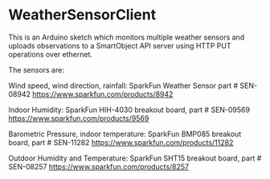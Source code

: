WeatherSensorClient
===================
This is an Arduino sketch which monitors multiple weather sensors 
and uploads observations to a SmartObject API server using HTTP PUT 
operations over ethernet.

The sensors are:

Wind speed, wind direction, rainfall:
SparkFun Weather Sensor part # SEN-08942
https://www.sparkfun.com/products/8942

Indoor Humidity:
SparkFun HIH-4030 breakout board, part # SEN-09569 
https://www.sparkfun.com/products/9569

Barometric Pressure, indoor temperature:
SparkFun BMP085 breakout board, part # SEN-11282
https://www.sparkfun.com/products/11282

Outdoor Humidity and Temperature:
SparkFun SHT15 breakout board, part # SEN-08257
https://www.sparkfun.com/products/8257

